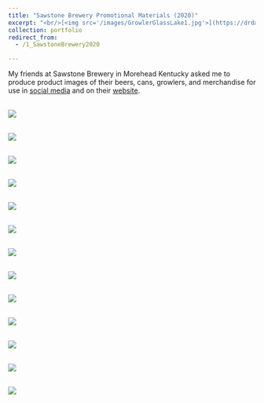 ```yaml
---
title: "Sawstone Brewery Promotional Materials (2020)"
excerpt: "<br/>[<img src='/images/GrowlerGlassLake1.jpg'>](https://drdavidpotter.github.io/portfolio/A_SawstoneBrewery2020/)"
collection: portfolio
redirect_from: 
  - /1_SawstoneBrewery2020

---
```


My friends at Sawstone Brewery in Morehead Kentucky asked me to produce product images of their beers, cans, growlers, and merchandise for use in [social media](https://www.instagram.com/sawstonebrewingco) and on their [website](https://www.sawstonebrewing.co). 

<br/><img src='/images/GrowlerGlassLake1.jpg'>

<br/><img src='/images/1_Beer.jpg'>

<br/><img src='/images/CamperOnTable.jpg'>

<br/><img src='/images/6_Beer.jpg'>

<br/><img src='/images/Crowler2.jpg'>

<br/><img src='/images/8_Beer.jpg'>

<br/><img src='/images/FlatbillOnBar.jpg'>

<br/><img src='/images/11_Beer.jpg'>

<br/><img src='/images/GrowlerMushrooms1.jpg'>

<br/><img src='/images/Glass1.jpg'>

<br/><img src='/images/Grey.jpg'>

<br/><img src='/images/ValsSaison_Beer.jpg'>

<br/><img src='/images/TruckerNich.jpg'>
